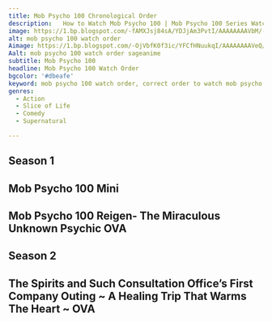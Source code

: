 ```yaml
---
title: Mob Psycho 100 Chronological Order
description:   How to Watch Mob Psycho 100 | Mob Psycho 100 Series Watch Order | In What Order Should I Watch Mob Psycho 100 | Mob Psycho 100 Chronological Order | Mob Psycho 100 Watch Order
image: https://1.bp.blogspot.com/-fAMXJsj84sA/YDJjAm3PvtI/AAAAAAAAVbM/-MHZ6RSMoFUXzZvu0WXlyyEj3cC7kOg0ACLcBGAsYHQ/w436-h640/mob%2Bpsycho%2B100%2Bwatch%2Border.webp
alt: mob psycho 100 watch order
Aimage: https://1.bp.blogspot.com/-OjVbfK0f3ic/YFCfHNuukqI/AAAAAAAAVeQ/YG-2icQmD34XBUcWjVc7KNHDMmFrswBiwCLcBGAsYHQ/s16000/mob-psycho-100-watch-order-sageanime.webp
Aalt: mob psycho 100 watch order sageanime
subtitle: Mob Psycho 100
headline: Mob Psycho 100 Watch Order
bgcolor: '#dbeafe'
keyword: mob psycho 100 watch order, correct order to watch mob psycho 100, mob psycho 100 watch order reddit, what order should i watch mob psycho, what order should i watch mob psycho 100,  mob psycho 100 chronological order
genres: 
  - Action 
  - Slice of Life
  - Comedy
  - Supernatural

---
```


## Season 1

<client-only>
<card-color :text='[
  "Episodes 1-12"
]'></card-color>
</client-only>

## Mob Psycho 100 Mini

<client-only>
<card-color :ind=2 :text='[
  "Episodes 1-6"
]'></card-color>
</client-only>

## Mob Psycho 100 Reigen- The Miraculous Unknown Psychic OVA

<client-only>
<card-color :ind=3 :text='[
"Mob Psycho 100 Reigen- The Miraculous Unknown Psychic OVA"
]'></card-color>
</client-only>

## Season 2

<client-only>
<card-color :ind=4 :text='[
 "Episodes 1-13"
]'></card-color>
</client-only>

## The Spirits and Such Consultation Office’s First Company Outing ~ A Healing Trip That Warms The Heart ~ OVA

<client-only>
<card-color :ind=5 :text='[
 "The Spirits and Such Consultation Office’s First Company Outing ~ A Healing Trip That Warms The Heart ~ OVA"
]'></card-color>
</client-only>